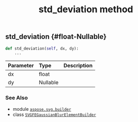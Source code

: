 ﻿---
title: std_deviation method
second_title: Aspose.SVG for Python via .NET API References
description: 
type: docs
weight: 50
url: /python-net/aspose.svg.builder/svgfegaussianblurelementbuilder/std_deviation/
is_root: false
---

## std_deviation {#float-Nullable<double>}





```python
def std_deviation(self, dx, dy):
    ...
```


| Parameter | Type | Description |
| :- | :- | :- |
| dx | float |  |
| dy | Nullable<double> |  |



### See Also
* module [`aspose.svg.builder`](../../)
* class [`SVGFEGaussianBlurElementBuilder`](/svg/python-net/aspose.svg.builder/svgfegaussianblurelementbuilder)
